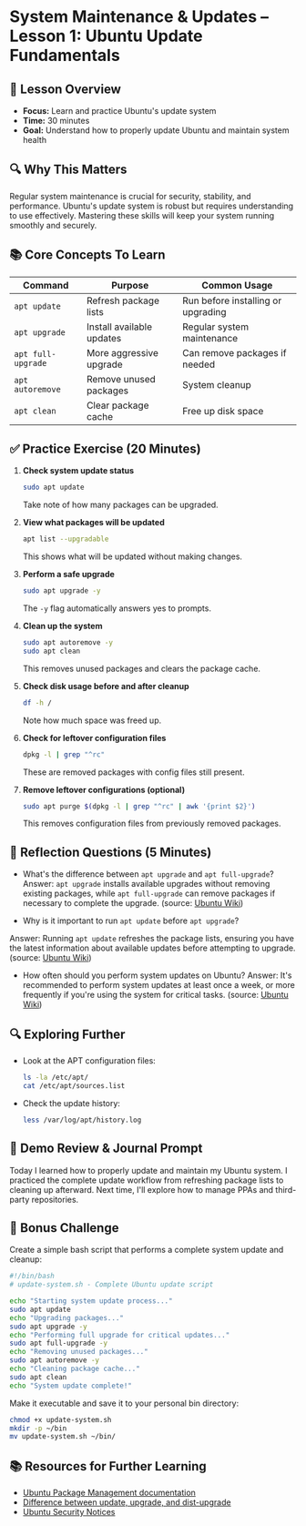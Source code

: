 # System Maintenance & Updates – Lesson 1: Ubuntu Update Fundamentals

## 🔵 Lesson Overview
- **Focus:** Learn and practice Ubuntu's update system
- **Time:** 30 minutes
- **Goal:** Understand how to properly update Ubuntu and maintain system health

## 🔍 Why This Matters
Regular system maintenance is crucial for security, stability, and performance. Ubuntu's update system is robust but requires understanding to use effectively. Mastering these skills will keep your system running smoothly and securely.

## 📚 Core Concepts To Learn

| Command | Purpose | Common Usage |
|---------|---------|-------------|
| `apt update` | Refresh package lists | Run before installing or upgrading |
| `apt upgrade` | Install available updates | Regular system maintenance |
| `apt full-upgrade` | More aggressive upgrade | Can remove packages if needed |
| `apt autoremove` | Remove unused packages | System cleanup |
| `apt clean` | Clear package cache | Free up disk space |

## ✅ Practice Exercise (20 Minutes)

1. **Check system update status**
   ```bash
   sudo apt update
   ```
   Take note of how many packages can be upgraded.

2. **View what packages will be updated**
   ```bash
   apt list --upgradable
   ```
   This shows what will be updated without making changes.

3. **Perform a safe upgrade**
   ```bash
   sudo apt upgrade -y
   ```
   The `-y` flag automatically answers yes to prompts.

4. **Clean up the system**
   ```bash
   sudo apt autoremove -y
   sudo apt clean
   ```
   This removes unused packages and clears the package cache.

5. **Check disk usage before and after cleanup**
   ```bash
   df -h /
   ```
   Note how much space was freed up.

6. **Check for leftover configuration files**
   ```bash
   dpkg -l | grep "^rc"
   ```
   These are removed packages with config files still present.

7. **Remove leftover configurations (optional)**
   ```bash
   sudo apt purge $(dpkg -l | grep "^rc" | awk '{print $2}')
   ```
   This removes configuration files from previously removed packages.

## 🧠 Reflection Questions (5 Minutes)
- What's the difference between `apt upgrade` and `apt full-upgrade`?
Answer: `apt upgrade` installs available upgrades without removing existing packages, while `apt full-upgrade` can remove packages if necessary to complete the upgrade.
(source: [Ubuntu Wiki](https://wiki.ubuntu.com/AptGet/Howto))

- Why is it important to run `apt update` before `apt upgrade`?

Answer: Running `apt update` refreshes the package lists, ensuring you have the latest information about available updates before attempting to upgrade.
(source: [Ubuntu Wiki](https://wiki.ubuntu.com/AptGet/Howto))

- How often should you perform system updates on Ubuntu?
Answer: It's recommended to perform system updates at least once a week, or more frequently if you're using the system for critical tasks. (source: [Ubuntu Wiki](https://wiki.ubuntu.com/UbuntuSecurity/Updates))



## 🔍 Exploring Further
- Look at the APT configuration files:
  ```bash
  ls -la /etc/apt/
  cat /etc/apt/sources.list
  ```
- Check the update history:
  ```bash
  less /var/log/apt/history.log
  ```

## 📝 Demo Review & Journal Prompt
Today I learned how to properly update and maintain my Ubuntu system.
I practiced the complete update workflow from refreshing package lists to cleaning up afterward.
Next time, I'll explore how to manage PPAs and third-party repositories.

## 🌟 Bonus Challenge
Create a simple bash script that performs a complete system update and cleanup:

```bash
#!/bin/bash
# update-system.sh - Complete Ubuntu update script

echo "Starting system update process..."
sudo apt update
echo "Upgrading packages..."
sudo apt upgrade -y
echo "Performing full upgrade for critical updates..."
sudo apt full-upgrade -y
echo "Removing unused packages..."
sudo apt autoremove -y
echo "Cleaning package cache..."
sudo apt clean
echo "System update complete!"
```

Make it executable and save it to your personal bin directory:
```bash
chmod +x update-system.sh
mkdir -p ~/bin
mv update-system.sh ~/bin/
```

## 📚 Resources for Further Learning
- [Ubuntu Package Management documentation](https://help.ubuntu.com/community/AptGet/Howto)
- [Difference between update, upgrade, and dist-upgrade](https://askubuntu.com/questions/194651/why-use-apt-get-upgrade-instead-of-apt-get-dist-upgrade)
- [Ubuntu Security Notices](https://ubuntu.com/security/notices)